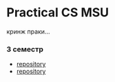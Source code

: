 # Practical CS MSU

кринж праки...

### 3 семестр
- [repository](https://github.com/fulstock/prakcmc)
- [repository](https://github.com/cmc-prak/cmc-os)
